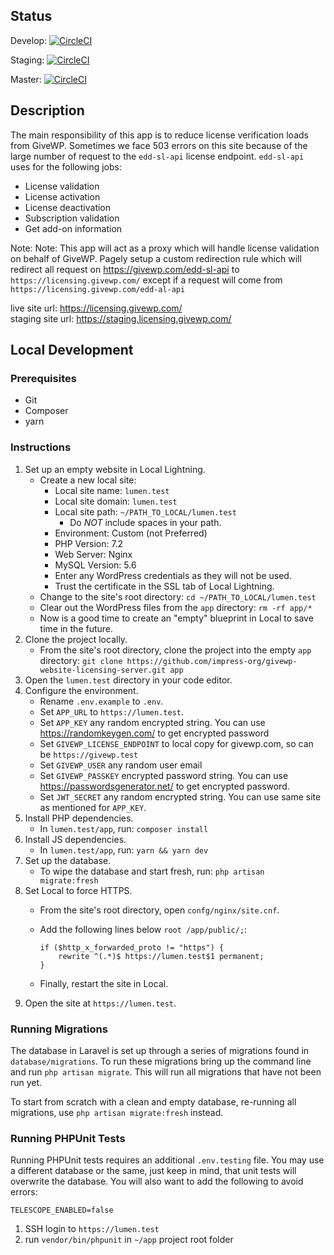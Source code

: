 ## Status

Develop: [![CircleCI](https://circleci.com/gh/impress-org/givewp-website-licensing-server/tree/develop.svg?style=svg&circle-token=b31e0f769943448843e6c777e0f083be803448a6)](https://circleci.com/gh/impress-org/givewp-website-licensing-server/tree/develop)

Staging: [![CircleCI](https://circleci.com/gh/impress-org/givewp-website-licensing-server/tree/staging.svg?style=svg&circle-token=b31e0f769943448843e6c777e0f083be803448a6)](https://circleci.com/gh/impress-org/givewp-website-licensing-server/tree/staging)

Master: [![CircleCI](https://circleci.com/gh/impress-org/givewp-website-licensing-server/tree/master.svg?style=svg&circle-token=b31e0f769943448843e6c777e0f083be803448a6)](https://circleci.com/gh/impress-org/givewp-website-licensing-server/tree/master)

## Description
The main responsibility of this app is to reduce license verification loads from GiveWP. Sometimes we face 503 errors on this site because of the large number of request to the `edd-sl-api` license endpoint.
`edd-sl-api` uses for the following jobs:
- License validation
- License activation
- License deactivation
- Subscription validation
- Get add-on information

Note: Note: This app will act as a proxy which will handle license validation on behalf of GiveWP. Pagely setup a custom redirection rule which will redirect all request on https://givewp.com/edd-sl-api to `https://licensing.givewp.com/` except if a request will come from `https://licensing.givewp.com/edd-al-api`

live site url: https://licensing.givewp.com/
<br>staging site url: https://staging.licensing.givewp.com/

                                             
## Local Development

### Prerequisites

- Git
- Composer
- yarn

### Instructions

1. Set up an empty website in Local Lightning.
    - Create a new local site:
        - Local site name: `lumen.test`
        - Local site domain: `lumen.test`
        - Local site path: `~/PATH_TO_LOCAL/lumen.test`
            - Do *NOT* include spaces in your path.
        - Environment: Custom (not Preferred)
        - PHP Version: 7.2
        - Web Server: Nginx
        - MySQL Version: 5.6
        - Enter any WordPress credentials as they will not be used.
        - Trust the certificate in the SSL tab of Local Lightning.
    - Change to the site's root directory: `cd ~/PATH_TO_LOCAL/lumen.test`
    - Clear out the WordPress files from the `app` directory: `rm -rf app/*`
    - Now is a good time to create an "empty" blueprint in Local to save time in the future.
2. Clone the project locally.
    - From the site's root directory, clone the project into the empty `app` directory: `git clone https://github.com/impress-org/givewp-website-licensing-server.git app`
3. Open the `lumen.test` directory in your code editor.
4. Configure the environment.
    - Rename `.env.example` to `.env`.
    - Set `APP_URL` to `https://lumen.test`.
    - Set `APP_KEY` any random encrypted string. You can use https://randomkeygen.com/ to get encrypted password
    - Set `GIVEWP_LICENSE_ENDPOINT` to local copy for givewp.com, so can be `https://givewp.test`
    - Set `GIVEWP_USER` any random user email
    - Set `GIVEWP_PASSKEY` encrypted password string. You can use https://passwordsgenerator.net/ to get encrypted password.
    - Set `JWT_SECRET` any random encrypted string. You can use same site as mentioned for `APP_KEY`.
4. Install PHP dependencies.
    - In `lumen.test/app`, run: `composer install`
7. Install JS dependencies.
    - In `lumen.test/app`, run: `yarn && yarn dev`
8. Set up the database.
    - To wipe the database and start fresh, run: `php artisan migrate:fresh`
9. Set Local to force HTTPS.
    - From the site's root directory, open `confg/nginx/site.cnf`.
    - Add the following lines below `root /app/public/;`:

        ```
        if ($http_x_forwarded_proto != "https") {
            rewrite ^(.*)$ https://lumen.test$1 permanent;
        }
        ```
    - Finally, restart the site in Local.
10. Open the site at `https://lumen.test`.

### Running Migrations

The database in Laravel is set up through a series of migrations found in `database/migrations`. To run these migrations
bring up the command line and run `php artisan migrate`. This will run all migrations that have not been run yet.

To start from scratch with a clean and empty database, re-running all migrations, use `php artisan migrate:fresh`
instead.

### Running PHPUnit Tests

Running PHPUnit tests requires an additional `.env.testing` file. You may use a different database or the same, just keep
in mind, that unit tests will overwrite the database. You will also want to add the following to avoid errors:

```
TELESCOPE_ENABLED=false
```

1. SSH login to `https://lumen.test`
2. run `vendor/bin/phpunit` in `~/app` project root folder
